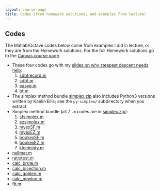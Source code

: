 ```yaml
---
layout: course-page
title: Codes (from homework solutions, and examples from lecture)
---
```


## Codes

The Matlab/Octave codes below come from examples I did in lecture, or they are from the Homework solutions.  For the full Homework solutions go to the [Canvas course page](https://canvas.alaska.edu/courses/21663).

<!--
  * [.m](assets/codes/F24/.m)
-->

  * These four codes go with my [slides on why steepest descent needs help](assets/slides/F24/sdneedshelp.pdf):
      1. [sdbtrecord.m](assets/codes/F24/sdbtrecord.m)
      2. [sdbt.m](assets/codes/F24/sdbt.m)
      3. [easyq.m](assets/codes/F24/easyq.m)
      4. [bt.m](assets/codes/F24/bt.m)
  * The simplex method bundle [simplex.zip](assets/codes/F24/simplex.zip) also includes Python3 versions written by Kaelin Ellis; see the `py-simplex/` subdirectory when you extract.
  * Simplex method bundle (all 7 `.m` codes are in [simplex.zip](assets/codes/F24/simplex.zip)):
      1. [sfsimplex.m](assets/codes/F24/simplex/sfsimplex.m)
      2. [ezsimplex.m](assets/codes/F24/simplex/ezsimplex.m)
      3. [myexSF.m](assets/codes/F24/simplex/myexSF.m)
      4. [myexEZ.m](assets/codes/F24/simplex/myexEZ.m)
      5. [bookexSF.m](assets/codes/F24/simplex/bookexSF.m)
      6. [bookexEZ.m](assets/codes/F24/simplex/bookexEZ.m)
      7. [kleeminty.m](assets/codes/F24/simplex/kleeminty.m)
  * [nullmat.m](assets/codes/F24/nullmat.m)
  * [ratiotest.m](assets/codes/F24/ratiotest.m)
  * [calc_brute.m](assets/codes/F24/calc_brute.m)
  * [calc_bisection.m](assets/codes/F24/calc_bisection.m)
  * [calc_golden.m](assets/codes/F24/calc_golden.m)
  * [calc_newton.m](assets/codes/F24/calc_newton.m)
  * [fit.m](assets/codes/F24/fit.m)

<div style="padding-bottom: 100px"></div>
